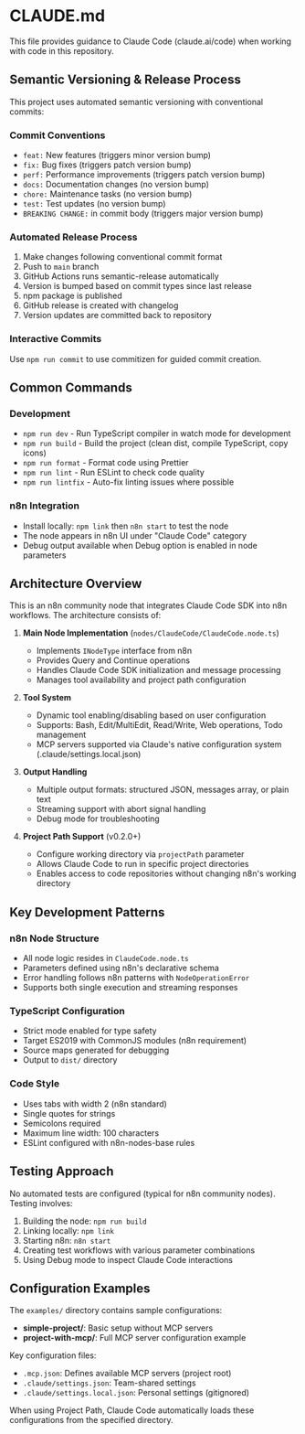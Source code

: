 # CLAUDE.md

This file provides guidance to Claude Code (claude.ai/code) when working with code in this repository.

## Semantic Versioning & Release Process

This project uses automated semantic versioning with conventional commits:

### Commit Conventions
- `feat:` New features (triggers minor version bump)
- `fix:` Bug fixes (triggers patch version bump)
- `perf:` Performance improvements (triggers patch version bump)
- `docs:` Documentation changes (no version bump)
- `chore:` Maintenance tasks (no version bump)
- `test:` Test updates (no version bump)
- `BREAKING CHANGE:` in commit body (triggers major version bump)

### Automated Release Process
1. Make changes following conventional commit format
2. Push to `main` branch
3. GitHub Actions runs semantic-release automatically
4. Version is bumped based on commit types since last release
5. npm package is published
6. GitHub release is created with changelog
7. Version updates are committed back to repository

### Interactive Commits
Use `npm run commit` to use commitizen for guided commit creation.

## Common Commands

### Development
- `npm run dev` - Run TypeScript compiler in watch mode for development
- `npm run build` - Build the project (clean dist, compile TypeScript, copy icons)
- `npm run format` - Format code using Prettier
- `npm run lint` - Run ESLint to check code quality
- `npm run lintfix` - Auto-fix linting issues where possible

### n8n Integration
- Install locally: `npm link` then `n8n start` to test the node
- The node appears in n8n UI under "Claude Code" category
- Debug output available when Debug option is enabled in node parameters

## Architecture Overview

This is an n8n community node that integrates Claude Code SDK into n8n workflows. The architecture consists of:

1. **Main Node Implementation** (`nodes/ClaudeCode/ClaudeCode.node.ts`)
   - Implements `INodeType` interface from n8n
   - Provides Query and Continue operations
   - Handles Claude Code SDK initialization and message processing
   - Manages tool availability and project path configuration

2. **Tool System**
   - Dynamic tool enabling/disabling based on user configuration
   - Supports: Bash, Edit/MultiEdit, Read/Write, Web operations, Todo management
   - MCP servers supported via Claude's native configuration system (.claude/settings.local.json)

3. **Output Handling**
   - Multiple output formats: structured JSON, messages array, or plain text
   - Streaming support with abort signal handling
   - Debug mode for troubleshooting

4. **Project Path Support** (v0.2.0+)
   - Configure working directory via `projectPath` parameter
   - Allows Claude Code to run in specific project directories
   - Enables access to code repositories without changing n8n's working directory

## Key Development Patterns

### n8n Node Structure
- All node logic resides in `ClaudeCode.node.ts`
- Parameters defined using n8n's declarative schema
- Error handling follows n8n patterns with `NodeOperationError`
- Supports both single execution and streaming responses

### TypeScript Configuration
- Strict mode enabled for type safety
- Target ES2019 with CommonJS modules (n8n requirement)
- Source maps generated for debugging
- Output to `dist/` directory

### Code Style
- Uses tabs with width 2 (n8n standard)
- Single quotes for strings
- Semicolons required
- Maximum line width: 100 characters
- ESLint configured with n8n-nodes-base rules


## Testing Approach

No automated tests are configured (typical for n8n community nodes). Testing involves:
1. Building the node: `npm run build`
2. Linking locally: `npm link`
3. Starting n8n: `n8n start`
4. Creating test workflows with various parameter combinations
5. Using Debug mode to inspect Claude Code interactions

## Configuration Examples

The `examples/` directory contains sample configurations:
- **simple-project/**: Basic setup without MCP servers
- **project-with-mcp/**: Full MCP server configuration example

Key configuration files:
- `.mcp.json`: Defines available MCP servers (project root)
- `.claude/settings.json`: Team-shared settings
- `.claude/settings.local.json`: Personal settings (gitignored)

When using Project Path, Claude Code automatically loads these configurations from the specified directory.